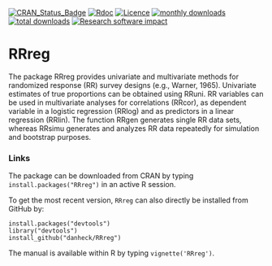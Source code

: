 [![CRAN_Status_Badge](http://www.r-pkg.org/badges/version/RRreg)](http://cran.r-project.org/package=RRreg)
[![Rdoc](http://www.rdocumentation.org/badges/version/RRreg)](http://www.rdocumentation.org/packages/RRreg)
[![Licence](https://img.shields.io/badge/licence-GPL--2-green.svg)](https://www.gnu.org/licenses/old-licenses/gpl-2.0.html)
[![monthly downloads](http://cranlogs.r-pkg.org/badges/RRreg)](http://cranlogs.r-pkg.org/badges/RRreg)
[![total downloads](http://cranlogs.r-pkg.org/badges/grand-total/RRreg)](http://cranlogs.r-pkg.org/badges/grand-total/RRreg)
[![Research software impact](http://depsy.org/api/package/cran/RRreg/badge.svg)](http://depsy.org/package/r/RRreg)

RRreg
=====

The package RRreg provides univariate and multivariate methods for randomized response (RR) survey designs (e.g., Warner, 1965). Univariate estimates of true proportions can be obtained using RRuni. RR variables can be used in multivariate analyses for correlations (RRcor), as dependent variable in a logistic regression (RRlog) and as predictors in a linear regression (RRlin). The function RRgen generates single RR data sets, whereas RRsimu generates and analyzes RR data repeatedly for simulation and bootstrap purposes.

### Links

The package can be downloaded from CRAN by typing `install.packages("RRreg")` in an active R session.

To get the most recent version, `RRreg` can also directly be installed from GitHub by:
```
install.packages("devtools")
library("devtools")
install_github("danheck/RRreg")
```

The manual is available within R by typing `vignette('RRreg')`.
